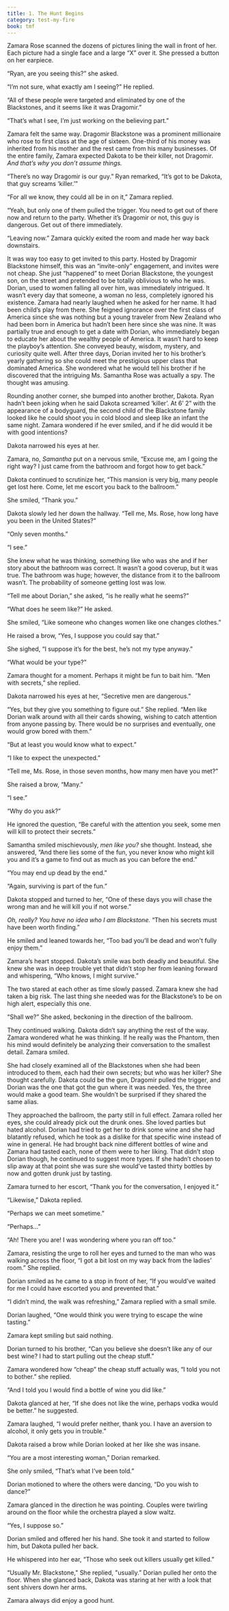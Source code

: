 ```yaml
---
title: 1. The Hunt Begins
category: test-my-fire
book: tmf
---
```

Zamara Rose scanned the dozens of pictures lining the wall in front of her. Each picture had a single face and a large “X” over it. She pressed a button on her earpiece.

“Ryan, are you seeing this?” she asked.

“I’m not sure, what exactly am I seeing?” He replied.

“All of these people were targeted and eliminated by one of the Blackstones, and it seems like it was Dragomir.”

“That’s what I see, I’m just working on the believing part.”

Zamara felt the same way. Dragomir Blackstone was a prominent millionaire who rose to first class at the age of sixteen. One-third of his money was inherited from his mother and the rest came from his many businesses. Of the entire family, Zamara expected Dakota to be their killer, not Dragomir. *And that’s why you don’t assume things.*

“There’s no way Dragomir is our guy.” Ryan remarked, “It’s got to be Dakota, that guy screams ‘killer.’”

“For all we know, they could all be in on it,” Zamara replied.

“Yeah, but only one of them pulled the trigger. You need to get out of there now and return to the party. Whether it’s Dragomir or not, this guy is dangerous. Get out of there immediately.

“Leaving now.” Zamara quickly exited the room and made her way back downstairs.

It was way too easy to get invited to this party. Hosted by Dragomir Blackstone himself, this was an “invite-only” engagement, and invites were not cheap. She just “happened” to meet Dorian Blackstone, the youngest son, on the street and pretended to be totally oblivious to who he was. Dorian, used to women falling all over him, was immediately intrigued. It wasn’t every day that someone, a woman no less, completely ignored his existence. Zamara had nearly laughed when he asked for her name. It had been child’s play from there. She feigned ignorance over the first class of America since she was nothing but a young traveler from New Zealand who had been born in America but hadn’t been here since she was nine. It was partially true and enough to get a date with Dorian, who immediately began to educate her about the wealthy people of America. It wasn’t hard to keep the playboy’s attention. She conveyed beauty, wisdom, mystery, and curiosity quite well. After three days, Dorian invited her to his brother’s yearly gathering so she could meet the prestigious upper class that dominated America. She wondered what he would tell his brother if he discovered that the intriguing Ms. Samantha Rose was actually a spy. The thought was amusing.

Rounding another corner, she bumped into another brother, Dakota. Ryan hadn’t been joking when he said Dakota screamed ‘killer’. At 6’ 2” with the appearance of a bodyguard, the second child of the Blackstone family looked like he could shoot you in cold blood and sleep like an infant the same night. Zamara wondered if he ever smiled, and if he did would it be with good intentions?

Dakota narrowed his eyes at her.

Zamara, no, *Samantha* put on a nervous smile, “Excuse me, am I going the right way? I just came from the bathroom and forgot how to get back.”

Dakota continued to scrutinize her, “This mansion is very big, many people get lost here. Come, let me escort you back to the ballroom.”

She smiled, “Thank you.”

Dakota slowly led her down the hallway. “Tell me, Ms. Rose, how long have you been in the United States?”

“Only seven months.”

“I see.”

She knew what he was thinking, something like who was she and if her story about the bathroom was correct. It wasn’t a good coverup, but it was true. The bathroom was huge; however, the distance from it to the ballroom wasn’t. The probability of someone getting lost was low.

“Tell me about Dorian,” she asked, “is he really what he seems?”

“What does he seem like?” He asked.

She smiled, “Like someone who changes women like one changes clothes.”

He raised a brow, “Yes, I suppose you could say that.”

She sighed, “I suppose it’s for the best, he’s not my type anyway.”

“What would be your type?”

Zamara thought for a moment. Perhaps it might be fun to bait him. “Men with secrets,” she replied.

Dakota narrowed his eyes at her, “Secretive men are dangerous.”

“Yes, but they give you something to figure out.” She replied. “Men like Dorian walk around with all their cards showing, wishing to catch attention from anyone passing by. There would be no surprises and eventually, one would grow bored with them.”

“But at least you would know what to expect.”

“I like to expect the unexpected.”

“Tell me, Ms. Rose, in those seven months, how many men have you met?”

She raised a brow, “Many.”

“I see.”

“Why do you ask?”

He ignored the question, “Be careful with the attention you seek, some men will kill to protect their secrets.”

Samantha smiled mischievously, *men like you?* she thought. Instead, she answered, “And there lies some of the fun, you never know who might kill you and it’s a game to find out as much as you can before the end.”

“You may end up dead by the end.”

“Again, surviving is part of the fun.”

Dakota stopped and turned to her, “One of these days you will chase the wrong man and he will kill you if not worse.”

*Oh, really? You have no idea who I am Blackstone.* “Then his secrets must have been worth finding.”

He smiled and leaned towards her, “Too bad you’ll be dead and won't fully enjoy them.”

Zamara’s heart stopped. Dakota’s smile was both deadly and beautiful. She knew she was in deep trouble yet that didn’t stop her from leaning forward and whispering, “Who knows, I might survive.”

The two stared at each other as time slowly passed. Zamara knew she had taken a big risk. The last thing she needed was for the Blackstone’s to be on high alert, especially this one.

“Shall we?” She asked, beckoning in the direction of the ballroom.

They continued walking. Dakota didn’t say anything the rest of the way. Zamara wondered what he was thinking. If he really was the Phantom, then his mind would definitely be analyzing their conversation to the smallest detail. Zamara smiled.

She had closely examined all of the Blackstones when she had been introduced to them, each had their own secrets; but who was her killer? She thought carefully. Dakota could be the gun, Dragomir pulled the trigger, and Dorian was the one that got the gun where it was needed. Yes, the three would make a good team. She wouldn’t be surprised if they shared the same alias.

They approached the ballroom, the party still in full effect. Zamara rolled her eyes, she could already pick out the drunk ones. She loved parties but hated alcohol. Dorian had tried to get her to drink some wine and she had blatantly refused, which he took as a dislike for that specific wine instead of wine in general. He had brought back nine different bottles of wine and Zamara had tasted each, none of them were to her liking. That didn’t stop Dorian though, he continued to suggest more types. If she hadn’t chosen to slip away at that point she was sure she would’ve tasted thirty bottles by now and gotten drunk just by tasting.

Zamara turned to her escort, “Thank you for the conversation, I enjoyed it.”

“Likewise,” Dakota replied.

“Perhaps we can meet sometime.”

“Perhaps…”

“Ah! There you are! I was wondering where you ran off too.”

Zamara, resisting the urge to roll her eyes and turned to the man who was walking across the floor, “I got a bit lost on my way back from the ladies’ room.” She replied.

Dorian smiled as he came to a stop in front of her, “If you would’ve waited for me I could have escorted you and prevented that.”

“I didn’t mind, the walk was refreshing,” Zamara replied with a small smile.

Dorian laughed, “One would think you were trying to escape the wine tasting.”

Zamara kept smiling but said nothing.

Dorian turned to his brother, “Can you believe she doesn’t like any of our best wine? I had to start pulling out the cheap stuff.”

Zamara wondered how “cheap” the cheap stuff actually was, “I told you not to bother.” she replied.

“And I told you I would find a bottle of wine you did like.”

Dakota glanced at her, “If she does not like the wine, perhaps vodka would be better.” he suggested.

Zamara laughed, “I would prefer neither, thank you. I have an aversion to alcohol, it only gets you in trouble.”

Dakota raised a brow while Dorian looked at her like she was insane.

“You are a most interesting woman,” Dorian remarked.

She only smiled, “That’s what I’ve been told.”

Dorian motioned to where the others were dancing, “Do you wish to dance?”

Zamara glanced in the direction he was pointing. Couples were twirling around on the floor while the orchestra played a slow waltz.

“Yes, I suppose so.”

Dorian smiled and offered her his hand. She took it and started to follow him, but Dakota pulled her back.

He whispered into her ear, “Those who seek out killers usually get killed.”

“Usually Mr. Blackstone," She replied, "usually.” Dorian pulled her onto the floor. When she glanced back, Dakota was staring at her with a look that sent shivers down her arms.

Zamara always did enjoy a good hunt.
